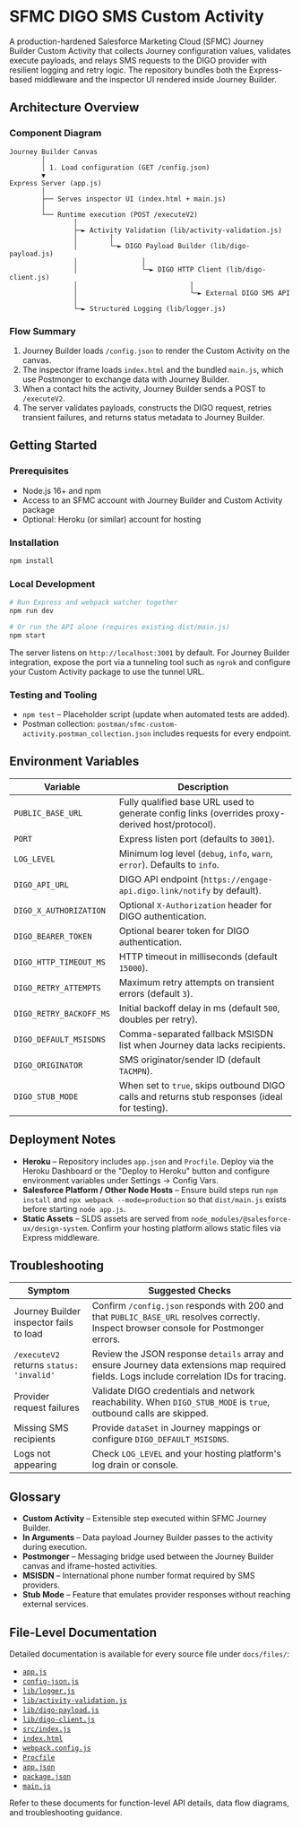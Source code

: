 # SFMC DIGO SMS Custom Activity

A production-hardened Salesforce Marketing Cloud (SFMC) Journey Builder Custom Activity that collects Journey configuration values, validates execute payloads, and relays SMS requests to the DIGO provider with resilient logging and retry logic. The repository bundles both the Express-based middleware and the inspector UI rendered inside Journey Builder.

## Architecture Overview

### Component Diagram

```
Journey Builder Canvas
        │
        │ 1. Load configuration (GET /config.json)
        ▼
Express Server (app.js)
        │
        ├── Serves inspector UI (index.html + main.js)
        │
        └── Runtime execution (POST /executeV2)
                │
                ├─► Activity Validation (lib/activity-validation.js)
                │        │
                │        └─► DIGO Payload Builder (lib/digo-payload.js)
                │                │
                │                └─► DIGO HTTP Client (lib/digo-client.js)
                │                            │
                │                            └─► External DIGO SMS API
                │
                └─► Structured Logging (lib/logger.js)
```

### Flow Summary

1. Journey Builder loads `/config.json` to render the Custom Activity on the canvas.
2. The inspector iframe loads `index.html` and the bundled `main.js`, which use Postmonger to exchange data with Journey Builder.
3. When a contact hits the activity, Journey Builder sends a POST to `/executeV2`.
4. The server validates payloads, constructs the DIGO request, retries transient failures, and returns status metadata to Journey Builder.

## Getting Started

### Prerequisites

* Node.js 16+ and npm
* Access to an SFMC account with Journey Builder and Custom Activity package
* Optional: Heroku (or similar) account for hosting

### Installation

```bash
npm install
```

### Local Development

```bash
# Run Express and webpack watcher together
npm run dev

# Or run the API alone (requires existing dist/main.js)
npm start
```

The server listens on `http://localhost:3001` by default. For Journey Builder integration, expose the port via a tunneling tool such as `ngrok` and configure your Custom Activity package to use the tunnel URL.

### Testing and Tooling

* `npm test` – Placeholder script (update when automated tests are added).
* Postman collection: `postman/sfmc-custom-activity.postman_collection.json` includes requests for every endpoint.

## Environment Variables

| Variable | Description |
| --- | --- |
| `PUBLIC_BASE_URL` | Fully qualified base URL used to generate config links (overrides proxy-derived host/protocol). |
| `PORT` | Express listen port (defaults to `3001`). |
| `LOG_LEVEL` | Minimum log level (`debug`, `info`, `warn`, `error`). Defaults to `info`. |
| `DIGO_API_URL` | DIGO API endpoint (`https://engage-api.digo.link/notify` by default). |
| `DIGO_X_AUTHORIZATION` | Optional `X-Authorization` header for DIGO authentication. |
| `DIGO_BEARER_TOKEN` | Optional bearer token for DIGO authentication. |
| `DIGO_HTTP_TIMEOUT_MS` | HTTP timeout in milliseconds (default `15000`). |
| `DIGO_RETRY_ATTEMPTS` | Maximum retry attempts on transient errors (default `3`). |
| `DIGO_RETRY_BACKOFF_MS` | Initial backoff delay in ms (default `500`, doubles per retry). |
| `DIGO_DEFAULT_MSISDNS` | Comma-separated fallback MSISDN list when Journey data lacks recipients. |
| `DIGO_ORIGINATOR` | SMS originator/sender ID (default `TACMPN`). |
| `DIGO_STUB_MODE` | When set to `true`, skips outbound DIGO calls and returns stub responses (ideal for testing). |

## Deployment Notes

* **Heroku** – Repository includes `app.json` and `Procfile`. Deploy via the Heroku Dashboard or the "Deploy to Heroku" button and configure environment variables under Settings → Config Vars.
* **Salesforce Platform / Other Node Hosts** – Ensure build steps run `npm install` and `npx webpack --mode=production` so that `dist/main.js` exists before starting `node app.js`.
* **Static Assets** – SLDS assets are served from `node_modules/@salesforce-ux/design-system`. Confirm your hosting platform allows static files via Express middleware.

## Troubleshooting

| Symptom | Suggested Checks |
| --- | --- |
| Journey Builder inspector fails to load | Confirm `/config.json` responds with 200 and that `PUBLIC_BASE_URL` resolves correctly. Inspect browser console for Postmonger errors. |
| `/executeV2` returns `status: 'invalid'` | Review the JSON response `details` array and ensure Journey data extensions map required fields. Logs include correlation IDs for tracing. |
| Provider request failures | Validate DIGO credentials and network reachability. When `DIGO_STUB_MODE` is `true`, outbound calls are skipped. |
| Missing SMS recipients | Provide `dataSet` in Journey mappings or configure `DIGO_DEFAULT_MSISDNS`. |
| Logs not appearing | Check `LOG_LEVEL` and your hosting platform's log drain or console. |

## Glossary

* **Custom Activity** – Extensible step executed within SFMC Journey Builder.
* **In Arguments** – Data payload Journey Builder passes to the activity during execution.
* **Postmonger** – Messaging bridge used between the Journey Builder canvas and iframe-hosted activities.
* **MSISDN** – International phone number format required by SMS providers.
* **Stub Mode** – Feature that emulates provider responses without reaching external services.

## File-Level Documentation

Detailed documentation is available for every source file under `docs/files/`:

* [`app.js`](docs/files/app.js.md)
* [`config-json.js`](docs/files/config-json.js.md)
* [`lib/logger.js`](docs/files/lib/logger.js.md)
* [`lib/activity-validation.js`](docs/files/lib/activity-validation.js.md)
* [`lib/digo-payload.js`](docs/files/lib/digo-payload.js.md)
* [`lib/digo-client.js`](docs/files/lib/digo-client.js.md)
* [`src/index.js`](docs/files/src/index.js.md)
* [`index.html`](docs/files/index.html.md)
* [`webpack.config.js`](docs/files/webpack.config.js.md)
* [`Procfile`](docs/files/Procfile.md)
* [`app.json`](docs/files/app.json.md)
* [`package.json`](docs/files/package.json.md)
* [`main.js`](docs/files/main.js.md)

Refer to these documents for function-level API details, data flow diagrams, and troubleshooting guidance.
